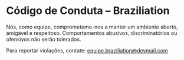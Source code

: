 # Código de Conduta – Braziliation

Nós, como equipe, comprometemo-nos a manter um ambiente aberto, amigável e respeitoso.
Comportamentos abusivos, discriminatórios ou ofensivos não serão tolerados.

Para reportar violações, contate: equipe.braziliation@devmail.com
